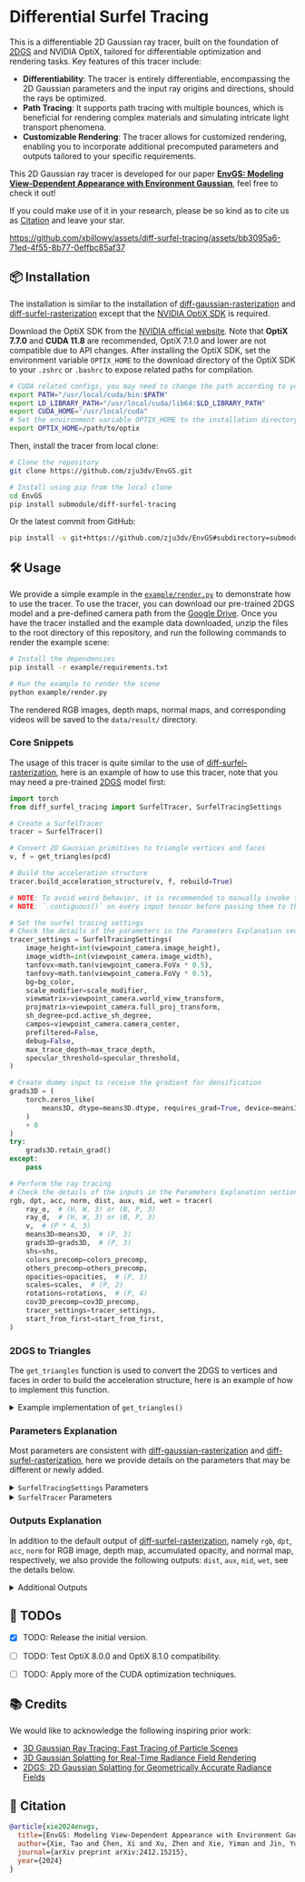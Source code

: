 # Differential Surfel Tracing

This is a differentiable 2D Gaussian ray tracer, built on the foundation of [2DGS](https://surfsplatting.github.io/) and NVIDIA OptiX, tailored for differentiable optimization and rendering tasks. Key features of this tracer include:

- **Differentiability**: The tracer is entirely differentiable, encompassing the 2D Gaussian parameters and the input ray origins and directions, should the rays be optimized.
- **Path Tracing**: It supports path tracing with multiple bounces, which is beneficial for rendering complex materials and simulating intricate light transport phenomena.
- **Customizable Rendering**: The tracer allows for customized rendering, enabling you to incorporate additional precomputed parameters and outputs tailored to your specific requirements.

This 2D Gaussian ray tracer is developed for our paper [**EnvGS: Modeling View-Dependent Appearance with Environment Gaussian**](https://github.com/zju3dv/EnvGS), feel free to check it out!

If you could make use of it in your research, please be so kind as to cite us as [Citation](#citation) and leave your star.

https://github.com/xbillowy/assets/diff-surfel-tracing/assets/bb3095a6-71ed-4f55-8b77-0effbc85af37


## 📦 Installation

The installation is similar to the installation of [diff-gaussian-rasterization](https://github.com/graphdeco-inria/diff-gaussian-rasterization/tree/main) and [diff-surfel-rasterization](https://github.com/hbb1/diff-surfel-rasterization) except that the [NVIDIA OptiX SDK](https://developer.nvidia.com/designworks/optix/download) is required.

Download the OptiX SDK from the [NVIDIA official website](https://developer.nvidia.com/designworks/optix/download). Note that **OptiX 7.7.0** and **CUDA 11.8** are recommended, OptiX 7.1.0 and lower are not compatible due to API changes. After installing the OptiX SDK, set the environment variable `OPTIX_HOME` to the download directory of the OptiX SDK to your `.zshrc` or `.bashrc` to expose related paths for compilation.

```bash
# CUDA related configs, you may need to change the path according to your installation
export PATH="/usr/local/cuda/bin:$PATH"
export LD_LIBRARY_PATH="/usr/local/cuda/lib64:$LD_LIBRARY_PATH"
export CUDA_HOME="/usr/local/cuda"
# Set the environment variable OPTIX_HOME to the installation directory of the OptiX SDK
export OPTIX_HOME=/path/to/optix
```

Then, install the tracer from local clone:

```bash
# Clone the repository
git clone https://github.com/zju3dv/EnvGS.git

# Install using pip from the local clone
cd EnvGS
pip install submodule/diff-surfel-tracing
```

Or the latest commit from GitHub:

```bash
pip install -v git+https://github.com/zju3dv/EnvGS#subdirectory=submodule/diff-surfel-tracing
```


## 🛠️ Usage

We provide a simple example in the [`example/render.py`](example/render.py) to demonstrate how to use the tracer. To use the tracer, you can download our pre-trained 2DGS model and a pre-defined camera path from the [Google Drive](https://drive.google.com/file/d/1drKlXptpkht0ZVp6Ywh8ZSSXsi8RddKx/view?usp=sharing). Once you have the tracer installed and the example data downloaded, unzip the files to the root directory of this repository, and run the following commands to render the example scene:

```bash
# Install the dependencies
pip install -r example/requirements.txt

# Run the example to render the scene
python example/render.py
```

The rendered RGB images, depth maps, normal maps, and corresponding videos will be saved to the `data/result/` directory.

### Core Snippets

The usage of this tracer is quite similar to the use of [diff-surfel-rasterization](https://github.com/hbb1/diff-surfel-rasterization), here is an example of how to use this tracer, note that you may need a pre-trained [2DGS](https://github.com/hbb1/2d-gaussian-splatting) model first:

```python
import torch
from diff_surfel_tracing import SurfelTracer, SurfelTracingSettings

# Create a SurfelTracer
tracer = SurfelTracer()

# Convert 2D Gaussian primitives to triangle vertices and faces
v, f = get_triangles(pcd)

# Build the acceleration structure
tracer.build_acceleration_structure(v, f, rebuild=True)

# NOTE: To avoid weird behavior, it is recommended to manually invoke the
# NOTE: `.contiguous()` on every input tensor before passing them to the tracer.

# Set the surfel tracing settings
# Check the details of the parameters in the Parameters Explanation section
tracer_settings = SurfelTracingSettings(
    image_height=int(viewpoint_camera.image_height),
    image_width=int(viewpoint_camera.image_width),
    tanfovx=math.tan(viewpoint_camera.FoVx * 0.5),
    tanfovy=math.tan(viewpoint_camera.FoVy * 0.5),
    bg=bg_color,
    scale_modifier=scale_modifier,
    viewmatrix=viewpoint_camera.world_view_transform,
    projmatrix=viewpoint_camera.full_proj_transform,
    sh_degree=pcd.active_sh_degree,
    campos=viewpoint_camera.camera_center,
    prefiltered=False,
    debug=False,
    max_trace_depth=max_trace_depth,
    specular_threshold=specular_threshold,
)

# Create dummy input to receive the gradient for densification
grads3D = (
    torch.zeros_like(
        means3D, dtype=means3D.dtype, requires_grad=True, device=means3D.device
    )
    + 0
)
try:
    grads3D.retain_grad()
except:
    pass

# Perform the ray tracing
# Check the details of the inputs in the Parameters Explanation section
rgb, dpt, acc, norm, dist, aux, mid, wet = tracer(
    ray_o,  # (H, W, 3) or (B, P, 3)
    ray_d,  # (H, W, 3) or (B, P, 3)
    v,  # (P * 4, 3)
    means3D=means3D,  # (P, 3)
    grads3D=grads3D,  # (P, 3)
    shs=shs,
    colors_precomp=colors_precomp,
    others_precomp=others_precomp,
    opacities=opacities,  # (P, 1)
    scales=scales,  # (P, 2)
    rotations=rotations,  # (P, 4)
    cov3D_precomp=cov3D_precomp,
    tracer_settings=tracer_settings,
    start_from_first=start_from_first,
)
```

### 2DGS to Triangles

The `get_triangles` function is used to convert the 2DGS to vertices and faces in order to build the acceleration structure, here is an example of how to implement this function.

<details>

<summary>Example implementation of <code>get_triangles()</code></summary>

```python
def get_triangles(pcd: GaussianModel):
    # Build the uv tangent plane to world transformation matrix, splat2world
    T = pcd.get_covariance()  # (P, 4, 4)
    T = T.permute(0, 2, 1)  # (P, 4, 4)
    T[..., 2] = 0  # (P, 4, 4)

    # Deal with nasty shapes
    P, V = T.shape[0], 4  # 1 2DGS <-> 2 triangles <-> 4 vertices

    # 3-sigma range in local uv splat coordiantes
    sigma3 = (
        torch.as_tensor(
            [[-1.0, 1.0], [-1.0, -1.0], [1.0, 1.0], [1.0, -1.0]], device=T.device
        )
        * 3
    )  # (V, 2)
    sigma3 = torch.cat([sigma3, torch.ones_like(sigma3)], dim=-1)  # (V, 4)
    # Expand
    sigma3 = sigma3[None].repeat(P, 1, 1)  # (P, V, 4)
    T = T[:, None].expand(-1, V, -1, -1)  # (P, V, 4, 4)

    # Convert the vertices to the world coordinate
    v = T.reshape(-1, 4, 4) @ sigma3.reshape(-1, 4, 1)  # (P * V, 4, 1)
    v = v[..., :3, 0]  # (P * V, 3)

    # Generate face indices
    indices = torch.arange(0, v.shape[0]).reshape(P, V).to(T.device)  # (P, V)
    f = (
        torch.stack([indices[:, :3], indices[:, 1:]], dim=1).reshape(-1, 3).int()
    )  # (P, 2, 3) -> (P * 2, 3)

    # NOTE: `.contiguous()` is necessary for the following OptiX CUDA operations!
    v, f = v.contiguous(), f.contiguous()

    return v, f
```

</details>

### Parameters Explanation

Most parameters are consistent with [diff-gaussian-rasterization](https://github.com/graphdeco-inria/diff-gaussian-rasterization) and [diff-surfel-rasterization](https://github.com/hbb1/diff-surfel-rasterization), here we provide details on the parameters that may be different or newly added.

<details>

<summary><code>SurfelTracingSettings</code> Parameters</summary>

- `viewmatrix`: no actual use in the ray tracing, only for consistency with the rasterizer.
- `projmatrix`: no actual use in the ray tracing, only for consistency with the rasterizer.
- `campos`: no actual use in the ray tracing, only for consistency with the rasterizer.
- **`max_trace_depth`**: number of path tracing bounces, default is 0, means only trace once.
- **`specular_threshold`**: the threshold for continuing the path tracing, default is 0.0. Ignore this if you are not using the path tracing or any BRDFs rendering.

</details>

<details>

<summary><code>SurfelTracer</code> Parameters</summary>

- **`ray_o`**: the origin of the rays, a 3-dimension Tensor of shape `(H, W, 3)` or `(B, P, 3)`.
- **`ray_d`**: the direction of the rays, a 3-dimension Tensor of shape `(H, W, 3)` or `(B, P, 3)`.
- **`v`**: the covering triangles of the 2D Gaussian splats, a 2-dimension Tensor of shape `(P, 3)`, which is used to support fully-differentiable backpropagation.
- `grads3D`: the gradient tensor for the densification, the same as [`means2D`](https://github.com/graphdeco-inria/gaussian-splatting/blob/54c035f7834b564019656c3e3fcc3646292f727d/gaussian_renderer/__init__.py#L55) in the original 3DGS rasterizer.
- `colors_precomp`: used for RGB only, since we use pixel ray direction rather than the Gaussian center minus camera center direction as the ray direction, which means the original precomputation of the color is not applicable.
- **`others_precomp`**: support custom rendering, you can add more. Remember to add the corresponding parameters and offsets in the [config.h](./optix_tracer/config.h).
- **`start_from_first`**: indicates whether the rays start from the camera or any other starting point (e.g., the bounce surface point), default is `True`.

</details>

### Outputs Explanation

In addition to the default output of [diff-surfel-rasterization](https://github.com/hbb1/2d-gaussian-splatting/blob/df1f6c684cc4e41a34937fd45a7847260e9c6cd7/gaussian_renderer/__init__.py#L97-L156), namely `rgb`, `dpt`, `acc`, `norm` for RGB image, depth map, accumulated opacity, and normal map, respectively, we also provide the following outputs: `dist`, `aux`, `mid`, `wet`, see the details below.

<details>

<summary>Additional Outputs</summary>

- `aux`: corresponding to the rendered `others_precomp` map in the input, used for custom rendering.
- `mid`: the middle rendering results for each path tracing bounce, e.g., the accumulated color, opacity, and normal of the first trace will be stored if you set `max_trace_depth` to 1.
- `wet`: the accumulated contribution weight for each 2D Gaussian splat.
- `dist`: invalid distortion map, all zeros for now, maybe implement in the future.

</details>


## 🚧 TODOs

- [x] TODO: Release the initial version.
- [ ] TODO: Test OptiX 8.0.0 and OptiX 8.1.0 compatibility.
- [ ] TODO: Apply more of the CUDA optimization techniques.


## 📚 Credits

We would like to acknowledge the following inspiring prior work:

- [3D Gaussian Ray Tracing: Fast Tracing of Particle Scenes](https://gaussiantracer.github.io/)
- [3D Gaussian Splatting for Real-Time Radiance Field Rendering](https://github.com/graphdeco-inria/gaussian-splatting)
- [2DGS: 2D Gaussian Splatting for Geometrically Accurate Radiance Fields](https://surfsplatting.github.io/)


## 📜 Citation

```bibtex
@article{xie2024envgs,
  title={EnvGS: Modeling View-Dependent Appearance with Environment Gaussian},
  author={Xie, Tao and Chen, Xi and Xu, Zhen and Xie, Yiman and Jin, Yudong and Shen, Yujun and Peng, Sida and Bao, Hujun and Zhou, Xiaowei},
  journal={arXiv preprint arXiv:2412.15215},
  year={2024}
}
```
